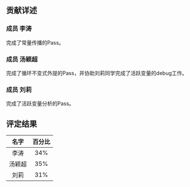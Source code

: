 ## 贡献详述

### 成员 李涛

 完成了常量传播的Pass。
### 成员 汤颖超

 完成了循环不变式外提的Pass，并协助刘莉同学完成了活跃变量的debug工作。
### 成员 刘莉

  完成了活跃变量分析的Pass。

## 评定结果

|  名字  | 百分比 |
| :----: | :----: |
|  李涛  |  34%   |
| 汤颖超 |  35%   |
|  刘莉  |  31%   |